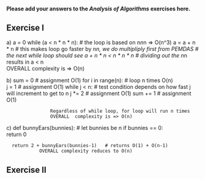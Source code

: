 #### Please add your answers to the ***Analysis of  Algorithms*** exercises here.

## Exercise I


a)  a = 0
    while (a < n * n * n):  # the loop is based on n*n*n => O(n^3)
      a = a + n * n         # this makes loop go faster by n*n, we do multipliply first from PEMDAS
                        # the next while loop should see a + n * n < n * n * n
                        # dividing out the n*n results in a < n    
                        OVERALL complexity is => O(n)


b)  sum = 0                 # assignment O(1)
    for i in range(n):      # loop n times  O(n)    
      j = 1                 # assignment O(1)
      while j < n:          # test condition depends on how fast j will increment to get to n
        j *= 2              # assignment O(1)
        sum += 1            # assignment O(1)

                    Regardless of while loop, for loop will run n times
                    OVERALL  complexity is => O(n)

c)
 def bunnyEars(bunnies):  # let bunnies be n
      if bunnies == 0:      
        return 0        

      return 2 + bunnyEars(bunnies-1)   # returns O(1) + O(n-1)
                OVERALL complexity reduces to O(n)
                    


## Exercise II


